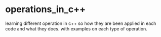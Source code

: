 # operations_in_c++
learning different operation in c++
so how they are been applied in each code and what they does.
with examples on each type of operation.
